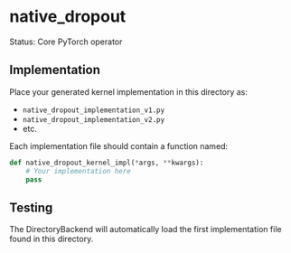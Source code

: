 # native_dropout

Status: Core PyTorch operator

## Implementation

Place your generated kernel implementation in this directory as:
- `native_dropout_implementation_v1.py`
- `native_dropout_implementation_v2.py`
- etc.

Each implementation file should contain a function named:
```python
def native_dropout_kernel_impl(*args, **kwargs):
    # Your implementation here
    pass
```

## Testing

The DirectoryBackend will automatically load the first implementation file found in this directory.

